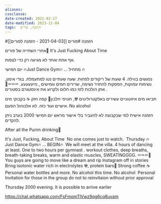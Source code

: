 ```yaml
---
aliases: 
cssclasse: 
date-created: 2021-02-27
date-modified: 2023-11-04
tags:  הזמנה, פורים
---
```

#הזמנה #פורים [[2021-04-03 - הזמנה לפורים]]

אחרי השתייה של פורים🤮
It's Just Fucking About Time

אף אחת ואחד לא מגיעה רק כדי לצפות.

יום חמישי 🔥Just Dance Gym🔥 ...  מתחיל  🔥

נפגשים בווילה. 4 שעות של ריקודים לפחות.  שעה שעתיים נטו למתעמלת. בגדי אימון, נשימות עמוקות, הפסקות להחזיר נשימה, שרירים חמים וגמישים , נזיעעעעע. ⚰️⚰️⚰️🥵
אתן הולכות לזוז כמו חלום ולקרוע את אינסטגרם בסטורים .

תביאו מים איזוטוניים עשירים באלקטרוליטים ☢️,  חטיפי חלבון🍫 קפה חזק  ☕ בקבוקי מים אישיים ועוד כזה.  לא אלכוהול הפעם. No alcohol

 הזמנה אישית למי שבקבוצה לא להעביר בלי אישור מראש
 ‏יום חמישי 2000 בערב ניתן להקדים.

After all the Purim drinking🤮

 It's Just, Fucking, About Time
 ‏
 No one  comes just to watch.
 ‏
 Thursday 🔥Just Dance Gym🔥 ... BEGIN🔥
 ‏
We will meet at the villa.  4 hours of dancing at least.  One to two hours per gymnast . workout clothes, deep breaths, breath-taking breaks, warm and elastic muscles, SWEATINGGGG.  ⚰️⚰️⚰️🥵
 ‏
 You guys are going to move like a dream and rip Instagram off in stories
 ‏
 Bring isotonic water rich in electrolytes ☢️, protein bars🍫 Strong coffee ☕ Personal water bottles and more.  No alcohol this time.  No alcohol
 ‏
Personal Invitation for those in the group do not to reinvitaion  without prior approval

Thursday 2000 evening. It is possible to arrive earlier

https://chat.whatsapp.com/FsFmomTlVwz9qg6cq8uvam
